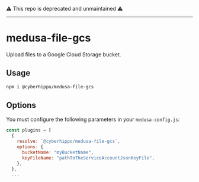 ⚠️ This repo is deprecated and unmaintained ⚠️

---

# medusa-file-gcs

Upload files to a Google Cloud Storage bucket.

## Usage

```bash
npm i @cyberhippo/medusa-file-gcs
```

## Options

You must configure the following parameters in your `medusa-config.js`:

```js
const plugins = [
  {
    resolve: `@cyberhippo/medusa-file-gcs`,
    options: {
      bucketName: "myBucketName",
      keyFileName: "pathToTheServiceAccountJsonKeyFile",
    },
  },
  ...
```
